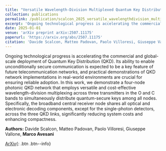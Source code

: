 ```yaml
---
title: "Versatile Wavelength-Division Multiplexed Quantum Key Distribution Network Operating Simultaneously in the O and C Bands"
collection: publications
permalink: /publication/scalcon_2025_versatile_wavelengthdivision_multiplexed
excerpt: 'Ongoing technological progress is accelerating the commercial and global-scale deployment of Quantum Key Distribution (QKD). Its ability to enable unconditionally secure communication is expected to b...' if len(self.abstract) > 200 else self.abstract
date: 2025-01-01
venue: 'arXiv preprint arXiv:2507.11175'
paperurl: 'https://arxiv.org/abs/2507.11175'
citation: 'Davide Scalcon, Matteo Padovan, Paolo Villoresi, Giuseppe Vallone, Marco Avesani, "Versatile Wavelength-Division Multiplexed Quantum Key Distribution Network Operating Simultaneously in the O and C Bands", arXiv preprint arXiv:2507.11175, (2025).'
---
```


Ongoing technological progress is accelerating the commercial and global-scale deployment of Quantum Key Distribution (QKD). Its ability to enable unconditionally secure communication is expected to be a key feature of future telecommunication networks, and practical demonstrations of QKD network implementations in real-world environments are crucial for ensuring reliable adoption. In this work, we demonstrate a four-node photonic QKD network that employs versatile and cost-effective wavelength-division multiplexing across three transmitters in the O and C bands to simultaneously distribute quantum-secure keys among all nodes. Specifically, the broadband central receiver node shares all optical and electronic decoding components, except for the single-photon detectors, across the three QKD links, significantly reducing system costs and enhancing compactness.

**Authors:** Davide Scalcon, Matteo Padovan, Paolo Villoresi, Giuseppe Vallone, **Marco Avesani**


[ArXiv](https://arxiv.org/abs/2507.11175){: .btn .btn--info}
